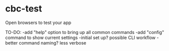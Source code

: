# cbc-test
Open browsers to test your app

TO-DO:
-add "help" option to bring up all common commands
-add "config" command to show current settings
-initial set up? possible CLI workflow
-better command naming? less verbose
